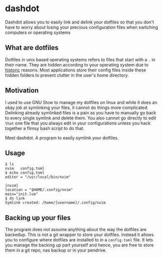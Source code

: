 # dashdot
Dashdot allows you to easily link and delink your dotfiles so that you don't have to worry about losing your precious configuration files when switching computers or operating systems

## What are dotfiles
Dotfiles in unix based operating systems refers to files that start with a `.` in their name. They are hidden according to your operating system due to [historic](https://web.archive.org/web/20140803082229/https://plus.google.com/+RobPikeTheHuman/posts/R58WgWwN9jp) reasons. Most applications store their config files inside these hidden folders to prevent clutter in the user's home directory.

## Motivation
I used to use GNU Stow to manage my dotfiles on linux and while it does an okay job at symlinking your files, it cannot do things more complicated. Delinking already symlinked files is a pain as you have to manually go back to every single symlink and delete them. You also cannot go directly to edit `that` one file that you always edit in your configurations unless you hack together a flimsy bash script to do that. 

Meet dashdot. A program to easily symlink your dotfiles.

## Usage
```
$ ls 
nvim   config.toml
$ echo config.toml
editor = "/usr/local/bin/nvim"

[nvim]
location = "$HOME/.config/nvim"
main="init.lua"
$ ds link
Symlink created: /home/[username]/.config/nvim
```

## Backing up your files
The program does not assume anything about the way the dotfiles are backedup. This is not a git wrapper to store your dotfiles. Instead it allows you to configure where dotfiles are installed to in a `config.toml` file. It lets you manage the backing up part yourself and hence, you are free to store them in a git repo, nas backup or in your pendrive.
